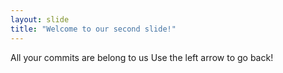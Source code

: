 ```yaml
---
layout: slide
title: "Welcome to our second slide!"
---
```

All your commits are belong to us
Use the left arrow to go back!
